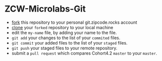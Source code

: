 # ZCW-Microlabs-Git
* [fork](https://help.github.com/articles/fork-a-repo/) this repository to your personal git.zipcode.rocks account 
* [clone](https://help.github.com/articles/cloning-a-repository/) your `forked` repository to your local machine
* edit the `my-name` file, by adding your name to the file.
* `git add` your changes to the list of your `commited` files.
* `git commit` your added files to the list of your `staged` files.
* `git push` your staged files to your remote repository.
* submit a `pull request` which compares Cohort4.2 `master` to your `master`.



